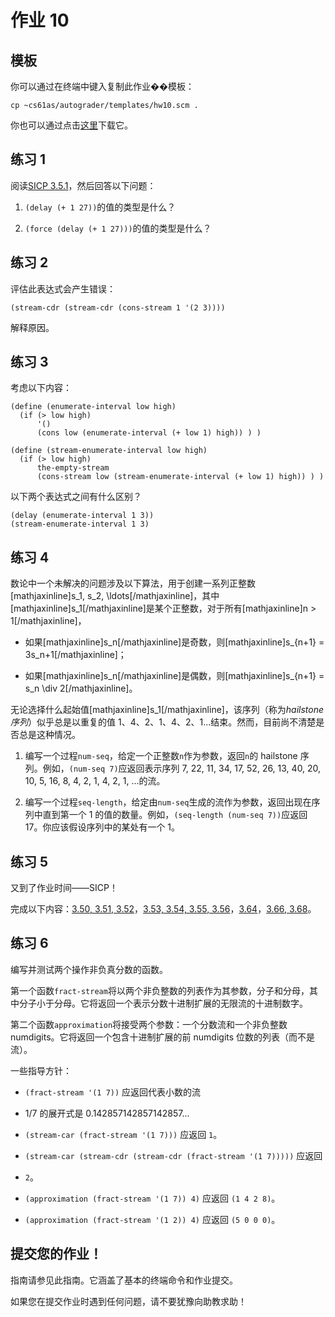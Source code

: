 # 作业 10

## 模板

你可以通过在终端中键入复制此作业��模板：

```
cp ~cs61as/autograder/templates/hw10.scm . 
```

你也可以通过点击[这里](http://inst.eecs.berkeley.edu/~cs61as/templates/hw10.scm)下载它。

## 练习 1

阅读[SICP 3.5.1](http://mitpress.mit.edu/sicp/full-text/book/book-Z-H-24.html#%_sec_3.5.1)，然后回答以下问题：

1.  `(delay (+ 1 27))`的值的类型是什么？

1.  `(force (delay (+ 1 27)))`的值的类型是什么？

## 练习 2

评估此表达式会产生错误：

```
(stream-cdr (stream-cdr (cons-stream 1 '(2 3)))) 
```

解释原因。

## 练习 3

考虑以下内容：

```
(define (enumerate-interval low high) 
  (if (> low high) 
      '() 
      (cons low (enumerate-interval (+ low 1) high)) ) )

(define (stream-enumerate-interval low high) 
  (if (> low high) 
      the-empty-stream 
      (cons-stream low (stream-enumerate-interval (+ low 1) high)) ) ) 
```

以下两个表达式之间有什么区别？

```
(delay (enumerate-interval 1 3))
(stream-enumerate-interval 1 3) 
```

## 练习 4

数论中一个未解决的问题涉及以下算法，用于创建一系列正整数[mathjaxinline]s_1, s_2, \ldots[/mathjaxinline]，其中[mathjaxinline]s_1[/mathjaxinline]是某个正整数，对于所有[mathjaxinline]n > 1[/mathjaxinline]，

+   如果[mathjaxinline]s_n[/mathjaxinline]是奇数，则[mathjaxinline]s_{n+1} = 3s_n+1[/mathjaxinline]；

+   如果[mathjaxinline]s_n[/mathjaxinline]是偶数，则[mathjaxinline]s_{n+1} = s_n \div 2[/mathjaxinline]。

无论选择什么起始值[mathjaxinline]s_1[/mathjaxinline]，该序列（称为*hailstone 序列*）似乎总是以重复的值 1、4、2、1、4、2、1...结束。然而，目前尚不清楚是否总是这种情况。

1.  编写一个过程`num-seq`，给定一个正整数`n`作为参数，返回`n`的 hailstone 序列。例如，`(num-seq 7)`应返回表示序列 7, 22, 11, 34, 17, 52, 26, 13, 40, 20, 10, 5, 16, 8, 4, 2, 1, 4, 2, 1, ...的流。

1.  编写一个过程`seq-length`，给定由`num-seq`生成的流作为参数，返回出现在序列中直到第一个 1 的值的数量。例如，`(seq-length (num-seq 7))`应返回 17。你应该假设序列中的某处有一个 1。

## 练习 5

又到了作业时间——SICP！

完成以下内容：[3.50, 3.51, 3.52](http://mitpress.mit.edu/sicp/full-text/book/book-Z-H-24.html#%_thm_3.50)，[3.53, 3.54, 3.55, 3.56](http://mitpress.mit.edu/sicp/full-text/book/book-Z-H-24.html#%_thm_3.53)，[3.64](http://mitpress.mit.edu/sicp/full-text/book/book-Z-H-24.html#%25_thm_3.64)，[3.66, 3.68](http://mitpress.mit.edu/sicp/full-text/book/book-Z-H-24.html#%25_thm_3.66)。

## 练习 6

编写并测试两个操作非负真分数的函数。

第一个函数`fract-stream`将以两个非负整数的列表作为其参数，分子和分母，其中分子小于分母。它将返回一个表示分数十进制扩展的无限流的十进制数字。

第二个函数`approximation`将接受两个参数：一个分数流和一个非负整数 numdigits。它将返回一个包含十进制扩展的前 numdigits 位数的列表（而不是流）。

一些指导方针：

+   `(fract-stream '(1 7))` 应返回代表小数的流

+   1/7 的展开式是 0.142857142857142857...

+   `(stream-car (fract-stream '(1 7)))` 应返回 `1`。

+   `(stream-car (stream-cdr (stream-cdr (fract-stream '(1 7)))))` 应返回

+   `2`。

+   `(approximation (fract-stream '(1 7)) 4)` 应返回 `(1 4 2 8)`。

+   `(approximation (fract-stream '(1 2)) 4)` 应返回 `(5 0 0 0)`。

## 提交您的作业！

指南请参见此指南。它涵盖了基本的终端命令和作业提交。

如果您在提交作业时遇到任何问题，请不要犹豫向助教求助！
